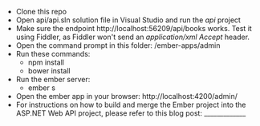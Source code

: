 * Clone this repo
* Open api/api.sln solution file in Visual Studio and run the _api_ project
* Make sure the endpoint http://localhost:56209/api/books works. Test it using Fiddler, as Fiddler won't send an _application/xml_ _Accept_ header.
* Open the command prompt in this folder: /ember-apps/admin
* Run these commands:
  * npm install
  * bower install
* Run the ember server:
  * ember s
* Open the ember app in your browser: http://localhost:4200/admin/
* For instructions on how to build and merge the Ember project into the ASP.NET Web API project, please refer to this blog post: _____________
